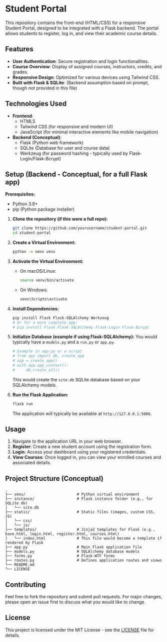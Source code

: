 # Student Portal

This repository contains the front-end (HTML/CSS) for a responsive Student Portal, designed to be integrated with a Flask backend. The portal allows students to register, log in, and view their academic course details.

## Features

*   **User Authentication**: Secure registration and login functionalities.
*   **Course Overview**: Display of assigned courses, instructors, credits, and grades.
*   **Responsive Design**: Optimized for various devices using Tailwind CSS.
*   **Built with Flask & SQLite**: (Backend assumption based on prompt, though not provided in this file)

## Technologies Used

*   **Frontend**:
    *   HTML5
    *   Tailwind CSS (for responsive and modern UI)
    *   JavaScript (for minimal interactive elements like mobile navigation)
*   **Backend (Conceptual)**:
    *   Flask (Python web framework)
    *   SQLite (Database for user and course data)
    *   Werkzeug (for password hashing - typically used by Flask-Login/Flask-Bcrypt)

## Setup (Backend - Conceptual, for a full Flask app)

**Prerequisites:**
*   Python 3.8+
*   pip (Python package installer)

1.  **Clone the repository (if this were a full repo):**
    ```bash
    git clone https://github.com/yourusername/student-portal.git
    cd student-portal
    ```

2.  **Create a Virtual Environment:**
    ```bash
    python -m venv venv
    ```

3.  **Activate the Virtual Environment:**
    *   On macOS/Linux:
        ```bash
        source venv/bin/activate
        ```
    *   On Windows:
        ```bash
        venv\Scripts\activate
        ```

4.  **Install Dependencies:**
    ```bash
    pip install Flask Flask-SQLAlchemy Werkzeug
    # Or for a more complete app:
    # pip install Flask Flask-SQLAlchemy Flask-Login Flask-Bcrypt
    ```

5.  **Initialize Database (example if using Flask-SQLAlchemy):**
    You would typically have a `models.py` and a `run.py` or `app.py`.
    ```python
    # Example in app.py or a script
    # from app import db, create_app
    # app = create_app()
    # with app.app_context():
    #     db.create_all()
    ```
    This would create the `site.db` SQLite database based on your SQLAlchemy models.

6.  **Run the Flask Application:**
    ```bash
    flask run
    ```
    The application will typically be available at `http://127.0.0.1:5000`.

## Usage

1.  Navigate to the application URL in your web browser.
2.  **Register**: Create a new student account using the registration form.
3.  **Login**: Access your dashboard using your registered credentials.
4.  **View Courses**: Once logged in, you can view your enrolled courses and associated details.

## Project Structure (Conceptual)

```
.
├── venv/                       # Python virtual environment
├── instance/                   # Flask instance folder (e.g., for SQLite db)
│   └── site.db
├── static/                     # Static files (images, custom CSS, JS)
│   └── css/
│   └── js/
├── templates/                  # Jinja2 templates for Flask (e.g., base.html, login.html, register.html, courses.html)
│   └── index.html              # This file would become a template if rendered by Flask
├── app.py                      # Main Flask application file
├── models.py                   # SQLAlchemy database models
├── forms.py                    # Flask-WTF forms
├── routes.py                   # Defines application routes and views
└── README.md
└── LICENSE
```

## Contributing

Feel free to fork the repository and submit pull requests. For major changes, please open an issue first to discuss what you would like to change.

## License

This project is licensed under the MIT License - see the [LICENSE](LICENSE) file for details.